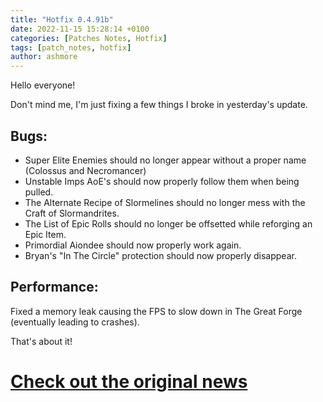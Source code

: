 ```yaml
---
title: "Hotfix 0.4.91b"
date: 2022-11-15 15:28:14 +0100
categories: [Patches Notes, Hotfix]
tags: [patch_notes, hotfix]
author: ashmore
---
```

Hello everyone!  
  
Don't mind me, I'm just fixing a few things I broke in yesterday's update.  
  

Bugs:
-----

  

* Super Elite Enemies should no longer appear without a proper name (Colossus and Necromancer)
* Unstable Imps AoE's should now properly follow them when being pulled.
* The Alternate Recipe of Slormelines should no longer mess with the Craft of Slormandrites.
* The List of Epic Rolls should no longer be offsetted while reforging an Epic Item.
* Primordial Aiondee should now properly work again.
* Bryan's "In The Circle" protection should now properly disappear.

  
  

Performance:
------------

  
Fixed a memory leak causing the FPS to slow down in The Great Forge (eventually leading to crashes).  
  
That's about it!

# <a href="https://steamstore-a.akamaihd.net/news/externalpost/steam_community_announcements/6368680725439446936" target="_blank">Check out the original news</a>
